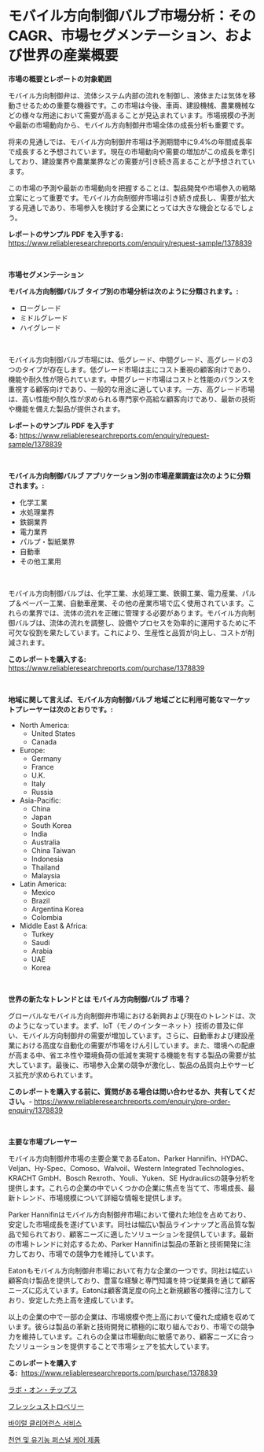<p><h1>モバイル方向制御バルブ市場分析：そのCAGR、市場セグメンテーション、および世界の産業概要</h1></p><p><strong>市場の概要とレポートの対象範囲</strong></p>
<p><p>モバイル方向制御弁は、流体システム内部の流れを制御し、液体または気体を移動させるための重要な機器です。この市場は今後、車両、建設機械、農業機械などの様々な用途において需要が高まることが見込まれています。市場規模の予測や最新の市場動向から、モバイル方向制御弁市場全体の成長分析も重要です。</p><p>将来の見通しでは、モバイル方向制御弁市場は予測期間中に9.4%の年間成長率で成長すると予想されています。現在の市場動向や需要の増加がこの成長を牽引しており、建設業界や農業業界などの需要が引き続き高まることが予想されています。</p><p>この市場の予測や最新の市場動向を把握することは、製品開発や市場参入の戦略立案にとって重要です。モバイル方向制御弁市場は引き続き成長し、需要が拡大する見通しであり、市場参入を検討する企業にとっては大きな機会となるでしょう。</p></p>
<p><strong>レポートのサンプル PDF を入手する:</strong> <a href="https://www.reliableresearchreports.com/enquiry/request-sample/1378839">https://www.reliableresearchreports.com/enquiry/request-sample/1378839</a></p>
<p>&nbsp;</p>
<p><strong>市場セグメンテーション</strong></p>
<p><strong>モバイル方向制御バルブ タイプ別の市場分析は次のように分類されます。:</strong></p>
<p><ul><li>ローグレード</li><li>ミドルグレード</li><li>ハイグレード</li></ul></p>
<p>&nbsp;</p>
<p><p>モバイル方向制御バルブ市場には、低グレード、中間グレード、高グレードの3つのタイプが存在します。低グレード市場は主にコスト重視の顧客向けであり、機能や耐久性が限られています。中間グレード市場はコストと性能のバランスを重視する顧客向けであり、一般的な用途に適しています。一方、高グレード市場は、高い性能や耐久性が求められる専門家や高給な顧客向けであり、最新の技術や機能を備えた製品が提供されます。</p></p>
<p><strong>レポートのサンプル PDF を入手する:</strong>&nbsp;<a href="https://www.reliableresearchreports.com/enquiry/request-sample/1378839">https://www.reliableresearchreports.com/enquiry/request-sample/1378839</a></p>
<p>&nbsp;</p>
<p><strong> モバイル方向制御バルブ アプリケーション別の市場産業調査は次のように分類されます。:</strong></p>
<p><ul><li>化学工業</li><li>水処理業界</li><li>鉄鋼業界</li><li>電力業界</li><li>パルプ・製紙業界</li><li>自動車</li><li>その他工業用</li></ul></p>
<p>&nbsp;</p>
<p><p>モバイル方向制御バルブは、化学工業、水処理工業、鉄鋼工業、電力産業、パルプ＆ペーパー工業、自動車産業、その他の産業市場で広く使用されています。これらの業界では、流体の流れを正確に管理する必要があります。モバイル方向制御バルブは、流体の流れを調整し、設備やプロセスを効率的に運用するために不可欠な役割を果たしています。これにより、生産性と品質が向上し、コストが削減されます。</p></p>
<p><strong>このレポートを購入する:</strong>&nbsp; <a href="https://www.reliableresearchreports.com/purchase/1378839">https://www.reliableresearchreports.com/purchase/1378839</a></p>
<p>&nbsp;</p>
<p><strong>地域に関して言えば、モバイル方向制御バルブ 地域ごとに利用可能なマーケットプレーヤーは次のとおりです。:</strong></p>
<p><ul>
    <li>
        North America:
        <ul>
            <li>United States</li>
            <li>Canada</li>
        </ul>
    </li>
    <li>
        Europe:
        <ul>
            <li>Germany</li>
            <li>France</li>
            <li>U.K.</li>
            <li>Italy</li>
            <li>Russia</li>
        </ul>
    </li>
    <li>
        Asia-Pacific:
        <ul>
            <li>China</li>
            <li>Japan</li>
            <li>South Korea</li>
            <li>India</li>
            <li>Australia</li>
            <li>China Taiwan</li>
            <li>Indonesia</li>
            <li>Thailand</li>
            <li>Malaysia</li>
        </ul>
    </li>
    <li>
        Latin America:
        <ul>
            <li>Mexico</li>
            <li>Brazil</li>
            <li>Argentina Korea</li>
            <li>Colombia</li>
        </ul>
    </li>
    <li>
        Middle East & Africa:
        <ul>
            <li>Turkey</li>
            <li>Saudi</li>
            <li>Arabia</li>
            <li>UAE</li>
            <li>Korea</li>
        </ul>
    </li>
    </ul></p>
<p>&nbsp;</p>
<p><strong>世界の新たなトレンドとは モバイル方向制御バルブ 市場？</strong></p>
<p><p>グローバルなモバイル方向制御弁市場における新興および現在のトレンドは、次のようになっています。まず、IoT（モノのインターネット）技術の普及に伴い、モバイル方向制御弁の需要が増加しています。さらに、自動車および建設産業における高度な自動化の需要が市場をけん引しています。また、環境への配慮が高まる中、省エネ性や環境負荷の低減を実現する機能を有する製品の需要が拡大しています。最後に、市場参入企業の競争が激化し、製品の品質向上やサービス拡充が求められています。</p></p>
<p><strong>このレポートを購入する前に、質問がある場合は問い合わせるか、共有してください。</strong>- <a href="https://www.reliableresearchreports.com/enquiry/pre-order-enquiry/1378839">https://www.reliableresearchreports.com/enquiry/pre-order-enquiry/1378839</a></p>
<p>&nbsp;</p>
<p><strong>主要な市場プレーヤー</strong></p>
<p><p>モバイル方向制御弁市場の主要企業であるEaton、Parker Hannifin、HYDAC、Veljan、Hy-Spec、Comoso、Walvoil、Western Integrated Technologies、KRACHT GmbH、Bosch Rexroth、Youli、Yuken、SE Hydraulicsの競争分析を提供します。これらの企業の中でいくつかの企業に焦点を当てて、市場成長、最新トレンド、市場規模について詳細な情報を提供します。</p><p>Parker Hannifinはモバイル方向制御弁市場において優れた地位を占めており、安定した市場成長を遂げています。同社は幅広い製品ラインナップと高品質な製品で知られており、顧客ニーズに適したソリューションを提供しています。最新の市場トレンドに対応するため、Parker Hannifinは製品の革新と技術開発に注力しており、市場での競争力を維持しています。</p><p>Eatonもモバイル方向制御弁市場において有力な企業の一つです。同社は幅広い顧客向け製品を提供しており、豊富な経験と専門知識を持つ従業員を通じて顧客ニーズに応えています。Eatonは顧客満足度の向上と新規顧客の獲得に注力しており、安定した売上高を達成しています。</p><p>以上の企業の中で一部の企業は、市場規模や売上高において優れた成績を収めています。彼らは製品の革新と技術開発に積極的に取り組んでおり、市場での競争力を維持しています。これらの企業は市場動向に敏感であり、顧客ニーズに合ったソリューションを提供することで市場シェアを拡大しています。</p></p>
<p><strong>このレポートを購入する:</strong>&nbsp;&nbsp;<a href="https://www.reliableresearchreports.com/purchase/1378839">https://www.reliableresearchreports.com/purchase/1378839</a></p>
<p><p><a href="https://medium.com/@marcosoenrt565736/%E3%83%81%E3%83%83%E3%83%97%E4%B8%8A%E3%81%AE%E7%A0%94%E7%A9%B6%E6%89%80%E5%B8%82%E5%A0%B4%E3%81%AE%E8%A6%8F%E6%A8%A1%E3%81%A8%E5%B8%82%E5%A0%B4%E5%8B%95%E5%90%91-%E5%AE%8C%E5%85%A8%E3%81%AA%E7%94%A3%E6%A5%AD%E6%A6%82%E8%A6%81-2024%E5%B9%B4%E3%81%8B%E3%82%892031%E5%B9%B4%E3%81%BE%E3%81%A7-162eb0efe8be">ラボ・オン・チップス</a></p><p><a href="https://medium.com/@marcosoenrt565736/%E6%96%B0%E9%AE%AE%E3%81%AA%E3%82%A4%E3%83%81%E3%82%B4%E5%B8%82%E5%A0%B4%E3%81%AE%E5%88%86%E6%9E%90-%E3%82%B0%E3%83%AD%E3%83%BC%E3%83%90%E3%83%AB%E7%94%A3%E6%A5%AD%E3%81%AE%E5%B1%95%E6%9C%9B%E3%81%A8%E4%BA%88%E6%B8%AC-2024%E5%B9%B4%E3%81%8B%E3%82%892031%E5%B9%B4-622e6ee7e84c">フレッシュストロベリー</a></p><p><a href="https://medium.com/@everettilkinson56562023/%EB%B0%94%EC%9D%B4%EB%9F%AC%EC%8A%A4-%EC%A0%9C%EA%B1%B0-%EC%84%9C%EB%B9%84%EC%8A%A4-%EC%8B%9C%EC%9E%A5-%EC%A1%B0%EC%82%AC-%EB%B3%B4%EA%B3%A0%EC%84%9C-2024%EB%85%84%EB%B6%80%ED%84%B0-2031%EB%85%84%EA%B9%8C%EC%A7%80%EC%9D%98-%EC%97%AD%EC%82%AC%EC%99%80-%EC%98%88%EC%B8%A1-5d3179b768db">바이럴 클리어런스 서비스</a></p><p><a href="https://medium.com/@adonispellea2022/2024%EB%85%84%EB%B6%80%ED%84%B0-2031%EB%85%84%EA%B9%8C%EC%A7%80-%EC%98%88%EC%B8%A1%EB%90%9C-%EC%B2%9C%EC%97%B0-%EB%B0%8F-%EC%9C%A0%EA%B8%B0%EB%86%8D-%EA%B0%9C%EC%9D%B8%EC%9A%A9%ED%92%88-%EC%8B%9C%EC%9E%A5-%EB%8F%99%ED%96%A5-%EB%B0%8F-%EC%8B%9C%EC%9E%A5-%EB%B6%84%EC%84%9D-1fb8ea3eddc0">천연 및 유기농 퍼스널 케어 제품</a></p></p>